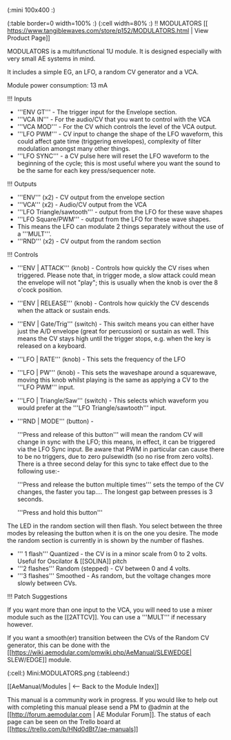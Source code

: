 (:mini 100x400 :)

(:table border=0 width=100% :)
(:cell width=80% :) 
!! MODULATORS
[[ https://www.tangiblewaves.com/store/p152/MODULATORS.html | View Product Page]]

MODULATORS is a multifunctional 1U module. It is designed especially with very small AE systems in mind.

It includes a simple EG, an LFO, a random CV generator and a VCA.

Module power consumption: 13 mA

!!! Inputs

* '''ENV GT''' - The trigger input for the Envelope section.
* '''VCA IN''' - For the audio/CV that you want to control with the VCA
* '''VCA MOD''' - For the CV which controls the level of the VCA output.
* '''LFO PWM''' - CV input to change the shape of the LFO waveform, this could affect gate time (triggering envelopes), complexity of filter modulation amongst many other things.
* '''LFO SYNC''' - a CV pulse here will reset the LFO waveform to the beginning of the cycle; this is most useful where you want the sound to be the same for each key press/sequencer note.

!!! Outputs

* '''ENV'''  (x2) - CV output from the envelope section
* '''VCA''' (x2) - Audio/CV output from the VCA
* '''LFO Triangle/sawtooth''' - output from the LFO for these wave shapes
* '''LFO Square/PWM''' - output from the LFO for these wave shapes.
* This means the LFO can modulate 2 things separately without the use of a '''MULT'''.
* '''RND''' (x2) - CV output from the random section

!!! Controls

* '''ENV | ATTACK''' (knob) - Controls how quickly the CV rises when triggered. Please note that, in trigger mode, a slow attack could mean the envelope will not "play"; this is usually when the knob is over the 8 o'cock position.
* '''ENV | RELEASE''' (knob) - Controls how quickly the CV descends when the attack or sustain ends.
* '''ENV | Gate/Trig''' (switch) - This switch means you can either have just the A/D envelope (great for percussion) or sustain as well. This means the CV stays high until the trigger stops, e.g. when the key is released on a keyboard.
* '''LFO | RATE''' (knob) - This sets the frequency of the LFO
* '''LFO | PW''' (knob) - This sets the waveshape around a squarewave, moving this knob whilst playing is the same as applying a CV to the '''LFO PWM''' input.
* '''LFO | Triangle/Saw''' (switch) - This selects which waveform you would prefer at the '''LFO Triangle/sawtooth''' input.
* '''RND | MODE''' (button) -

  '''Press and release of this button''' will mean the random CV will change in sync with the LFO; this means, in effect,  it can be triggered via the LFO Sync input. Be aware that PWM in particular can cause there to be no triggers, due to zero pulsewidth (so no rise from zero volts). There is a three second delay for this sync to take effect due to the following use:-

  '''Press and release the button multiple times''' sets the tempo of the CV changes, the faster you tap.... The longest gap between presses is 3 seconds.

  '''Press and hold this button'''

The LED in the random section will then flash.  You select between the three modes by releasing the button when it is on the one you desire. The mode the random section is currently in is shown by the number of flashes. 

* ''' 1 flash''' Quantized - the CV is in a minor scale from 0 to 2 volts. Useful for Oscilator & [[SOLINA]] pitch
* '''2 flashes''' Random (stepped) -  CV between 0 and 4 volts.
* '''3 flashes''' Smoothed - As random, but the voltage changes more slowly between CVs.

!!! Patch Suggestions

If you want more than one input to the VCA, you will need to use a mixer module such as the [[2ATTCV]]. You can use a '''MULT''' if necessary however.

If you want a smooth(er) transition between the CVs of the Random CV generator, this can be done with the [[https://wiki.aemodular.com/pmwiki.php/AeManual/SLEWEDGE| SLEW/EDGE]] module.


(:cell:) Mini:MODULATORS.png
(:tableend:)

[[AeManual/Modules | <-- Back to the Module Index]]

This manual is a community work in progress. If you would like to help out with completing this manual please send a PM to @admin at the [[http://forum.aemodular.com | AE Modular Forum]].  The status of each page can be seen on the Trello board at [[https://trello.com/b/HNd0dBt7/ae-manuals]]